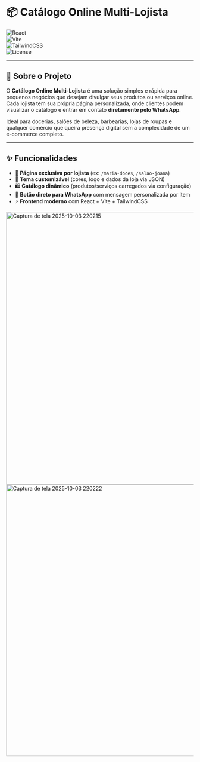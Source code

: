 # 📦 Catálogo Online Multi-Lojista  

![React](https://img.shields.io/badge/React-18.0-61DAFB?style=for-the-badge&logo=react&logoColor=white)  
![Vite](https://img.shields.io/badge/Vite-Frontend-646CFF?style=for-the-badge&logo=vite&logoColor=white)  
![TailwindCSS](https://img.shields.io/badge/TailwindCSS-Utility-38B2AC?style=for-the-badge&logo=tailwind-css&logoColor=white)  
![License](https://img.shields.io/badge/License-MIT-green?style=for-the-badge)  

---

## 📖 Sobre o Projeto  
O **Catálogo Online Multi-Lojista** é uma solução simples e rápida para pequenos negócios que desejam divulgar seus produtos ou serviços online.  
Cada lojista tem sua própria página personalizada, onde clientes podem visualizar o catálogo e entrar em contato **diretamente pelo WhatsApp**.  

Ideal para docerias, salões de beleza, barbearias, lojas de roupas e qualquer comércio que queira presença digital sem a complexidade de um e-commerce completo.  

---

## ✨ Funcionalidades
- 📑 **Página exclusiva por lojista** (ex: `/maria-doces`, `/salao-joana`)  
- 🎨 **Tema customizável** (cores, logo e dados da loja via JSON)  
- 🛍️ **Catálogo dinâmico** (produtos/serviços carregados via configuração)  
- 📲 **Botão direto para WhatsApp** com mensagem personalizada por item  
- ⚡ **Frontend moderno** com React + Vite + TailwindCSS  

<img width="1430" height="730" alt="Captura de tela 2025-10-03 220215" src="https://github.com/user-attachments/assets/b7ddc44c-49b2-4c50-b5fd-cb49d4dfcfef" />
<img width="1438" height="727" alt="Captura de tela 2025-10-03 220222" src="https://github.com/user-attachments/assets/e8ecb69a-1325-45c2-ae14-b3069a84ede4" />


